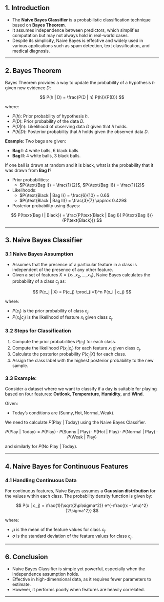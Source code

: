 ## **1. Introduction**
- The **Naive Bayes Classifier** is a probabilistic classification technique based on **Bayes Theorem**.
- It assumes independence between predictors, which simplifies computation but may not always hold in real-world cases.
- Despite its simplicity, Naive Bayes is effective and widely used in various applications such as spam detection, text classification, and medical diagnosis.

---

## **2. Bayes Theorem**
Bayes Theorem provides a way to update the probability of a hypothesis $h$ given new evidence $D$:

$$
 P(h | D) = \frac{P(D | h) P(h)}{P(D)} 
$$

where:
- $P(h)$: Prior probability of hypothesis $h$.
- $P(D)$: Prior probability of the data $D$.
- $P(D | h)$: Likelihood of observing data $D$ given that $h$ holds.
- $P(h | D)$: Posterior probability that $h$ holds given the observed data $D$.

**Example**: 
Two bags are given:
- **Bag I**: 4 white balls, 6 black balls.
- **Bag II**: 4 white balls, 3 black balls.

If one ball is drawn at random and it is black, what is the probability that it was drawn from **Bag I**?

- Prior probabilities:
  - $P(\text{Bag I}) = \frac{1}{2}$, $P(\text{Bag II}) = \frac{1}{2}$
- Likelihoods:
  - $P(\text{Black | Bag I}) = \frac{6}{10} = 0.6$
  - $P(\text{Black | Bag II}) = \frac{3}{7} \approx 0.429$
- Posterior probability using Bayes:
  
$$
 P(\text{Bag I | Black}) = \frac{P(\text{Black | Bag I}) P(\text{Bag I})}{P(\text{Black})} 
$$

---

## **3. Naive Bayes Classifier**
### **3.1 Naive Bayes Assumption**
- Assumes that the presence of a particular feature in a class is independent of the presence of any other feature.
- Given a set of features $X = \{x_1, x_2, \ldots, x_n\}$, Naive Bayes calculates the probability of a class $c_j$ as:

$$
 P(c_j | X) = P(c_j) \prod_{i=1}^n P(x_i | c_j) 
$$

where:
- $P(c_j)$ is the prior probability of class $c_j$.
- $P(x_i | c_j)$ is the likelihood of feature $x_i$ given class $c_j$.

### **3.2 Steps for Classification**
1. Compute the prior probabilities $P(c_j)$ for each class.
2. Compute the likelihood $P(x_i | c_j)$ for each feature $x_i$ given class $c_j$.
3. Calculate the posterior probability $P(c_j | X)$ for each class.
4. Assign the class label with the highest posterior probability to the new sample.

### **3.3 Example:**
Consider a dataset where we want to classify if a day is suitable for playing based on four features: 
**Outlook**, **Temperature**, **Humidity**, and **Wind**.

Given:
- Today’s conditions are $(\text{Sunny}, \text{Hot}, \text{Normal}, \text{Weak})$.

We need to calculate $P(\text{Play | Today})$ using the Naive Bayes Classifier.

$$
 P(\text{Play | Today}) = P(\text{Play}) \cdot P(\text{Sunny | Play}) \cdot P(\text{Hot | Play}) \cdot P(\text{Normal | Play}) \cdot P(\text{Weak | Play}) 
$$

and similarly for $P(\text{No Play | Today})$.

---

## **4. Naive Bayes for Continuous Features**
### **4.1 Handling Continuous Data**
For continuous features, Naive Bayes assumes a **Gaussian distribution** for the values within each class. The probability density function is given by:

$$
 P(x | c_j) = \frac{1}{\sqrt{2\pi\sigma^2}} e^{-\frac{(x - \mu)^2}{2\sigma^2}} 
$$

where:
- $\mu$ is the mean of the feature values for class $c_j$.
- $\sigma$ is the standard deviation of the feature values for class $c_j$.


---

## **6. Conclusion**
- Naive Bayes Classifier is simple yet powerful, especially when the independence assumption holds.
- Effective in high-dimensional data, as it requires fewer parameters to estimate.
- However, it performs poorly when features are heavily correlated.

---